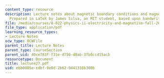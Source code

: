 ```yaml
---
content_type: resource
description: Lecture notes about magnetic boundary conditions and magnetic dipole.
  Prepared in LaTeX by James Silva, an MIT student, based upon handwritten notes.
file: /media/courses/8-022-physics-ii-electricity-and-magnetism-fall-2006/ebb0085ecdbf9e0d2b629441316b300b_lecture27.pdf
file_type: application/pdf
learning_resource_types:
- Lecture Notes
ocw_type: OCWFile
parent_title: Lecture Notes
parent_type: CourseSection
parent_uid: 40ce783f-f31e-d750-d8ab-3fb0cc415acb
resourcetype: Document
title: lecture27.pdf
uid: ebb0085e-cdbf-9e0d-2b62-9441316b300b
---
```

